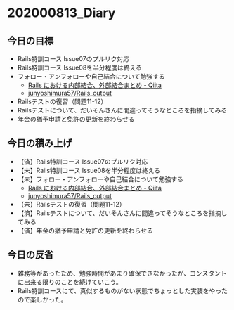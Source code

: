 # 202000813_Diary

## 今日の目標

- Rails特訓コース Issue07のプルリク対応
- Rails特訓コース Issue08を半分程度は終える
- フォロー・アンフォローや自己結合について勉強する
  - [Rails における内部結合、外部結合まとめ \- Qiita](https://qiita.com/yuyasat/items/c2ad37b5a24a58ee3d30)
  - [junyoshimura57/Rails\_output](https://github.com/junyoshimura57/Rails_output)
- Railsテストの復習（問題11-12）
- Railsテストについて、だいそんさんに間違ってそうなところを指摘してみる
- 年金の猶予申請と免許の更新を終わらせる

## 今日の積み上げ

- 【済】Rails特訓コース Issue07のプルリク対応
- 【未】Rails特訓コース Issue08を半分程度は終える
- 【未】フォロー・アンフォローや自己結合について勉強する
  - [Rails における内部結合、外部結合まとめ \- Qiita](https://qiita.com/yuyasat/items/c2ad37b5a24a58ee3d30)
  - [junyoshimura57/Rails\_output](https://github.com/junyoshimura57/Rails_output)
- 【未】Railsテストの復習（問題11-12）
- 【済】Railsテストについて、だいそんさんに間違ってそうなところを指摘してみる
- 【済】年金の猶予申請と免許の更新を終わらせる

## 今日の反省

- 雑務等があったため、勉強時間があまり確保できなかったが、コンスタントに出来る限りのことを続けていこう。
- Rails特訓コースにて、真似するものがない状態でちょっとした実装をやったので楽しかった。
